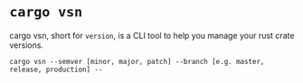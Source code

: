 # `cargo vsn`

cargo vsn, short for `version`, is a CLI tool to help you manage your rust crate versions.

`cargo vsn --semver [minor, major, patch] --branch [e.g. master, release, production] --`